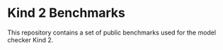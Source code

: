 # Kind 2 Benchmarks

This repository contains a set of public benchmarks used for the model checker Kind 2.

